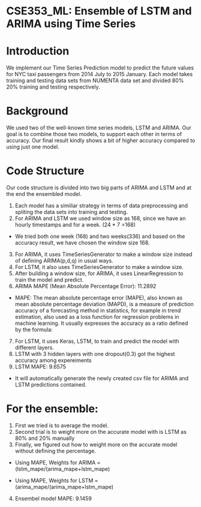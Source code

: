# CSE353_ML: Ensemble of LSTM and ARIMA using Time Series

# Introduction
We implement our Time Series Prediction model to predict the future values for NYC taxi passengers from 2014 July to 2015 January. Each model takes training and testing data sets from NUMENTA data set and divided 80% 20% training and testing respectively.

# Background
We used two of the well-known time series models, LSTM and ARIMA. Our goal is to combine those two models, to support each other in terms of accuracy. Our final result kindly shows a bit of higher accuracy compared to using just one model. 

# Code Structure
Our code structure is divided into two big parts of ARIMA and LSTM and at the end the ensembled model. 
1) Each model has a similiar strategy in terms of data preprocessing and spliting the data sets into training and testing.
2) For ARIMA and LSTM we used window size as 168, since we have an hourly timestamps and for a week. (24 * 7 =168)
  - We tried both one week (168) and two weeks(336) and based on the accuracy result, we have chosen the window size 168.
3) For ARIMA, it uses TimeSeriesGenerator to make a window size instead of defining ARIMA(p,d,q) in usual ways.
4) For LSTM, it also uses TimeSeriesGenerator to make a window size.
5) After building a window size, for ARIMA, it uses LinearRegression to train the model and predict.
6) ARIMA MAPE (Mean Absolute Percentage Error): 11.2892
- MAPE: The mean absolute percentage error (MAPE), also known as mean absolute percentage deviation (MAPD), is a measure of prediction accuracy of a forecasting method in statistics, for example in trend estimation, also used as a loss function for regression problems in machine learning. It usually expresses the accuracy as a ratio defined by the formula:



7) For LSTM, it uses Keras, LSTM, to train and predict the model with different layers.
8) LSTM with 3 hidden layers with one dropout(0.3) got the highest accuracy among expereiments
9) LSTM MAPE: 9.6575

- It will automatically generate the newly created csv file for ARIMA and LSTM predictions contained.

# For the ensemble: 
1) First we tried is to average the model.
2) Second trial is to weight more on the accurate model with is LSTM as 80% and 20% manually
3) Finally, we figured out how to weight more on the accurate model without defining the percentage.

- Using MAPE, Weights for ARIMA = (lstm_mape/(arima_mape+lstm_mape)

- Using MAPE, Weights for LSTM = (arima_mape/(arima_mape+lstm_mape)
4) Ensembel model MAPE: 9.1459
